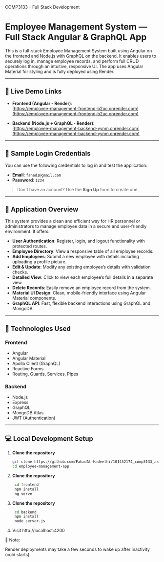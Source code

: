 COMP3133 – Full Stack Development

# Employee Management System — Full Stack Angular & GraphQL App

This is a full-stack Employee Management System built using Angular on the frontend and Node.js with GraphQL on the backend. It enables users to securely log in, manage employee records, and perform full CRUD operations through an intuitive, responsive UI. The app uses Angular Material for styling and is fully deployed using Render.

---

## 🔗 Live Demo Links

- **Frontend (Angular - Render)**:  
  [https://employee-management-frontend-b2uc.onrender.com](https://employee-management-frontend-b2uc.onrender.com)

- **Backend (Node.js + GraphQL - Render)**:  
  [https://employee-management-backend-yynm.onrender.com](https://employee-management-backend-yynm.onrender.com)

---

## 👤 Sample Login Credentials

You can use the following credentials to log in and test the application:

- **Email**: `fahad1@gmail.com`  
- **Password**: `1234`

> Don't have an account? Use the **Sign Up** form to create one.

---

## 📱 Application Overview

This system provides a clean and efficient way for HR personnel or administrators to manage employee data in a secure and user-friendly environment. It offers:

- **User Authentication**: Register, login, and logout functionality with protected routes.
- **Employee Directory**: View a responsive table of all employee records.
- **Add Employees**: Submit a new employee with details including uploading a profile picture.
- **Edit & Update**: Modify any existing employee’s details with validation checks.
- **Detailed View**: Click to view each employee’s full details in a separate view.
- **Delete Records**: Easily remove an employee record from the system.
- **Material UI Design**: Clean, mobile-friendly interface using Angular Material components.
- **GraphQL API**: Fast, flexible backend interactions using GraphQL and MongoDB.

---

## 🚀 Technologies Used

### Frontend
- Angular
- Angular Material
- Apollo Client (GraphQL)
- Reactive Forms
- Routing, Guards, Services, Pipes

### Backend
- Node.js
- Express
- GraphQL
- MongoDB Atlas
- JWT (Authentication)

---

## 💻 Local Development Setup

1. **Clone the repository**
   ```bash
   git clone https://github.com/FahadAl-Hadeethi/101432174_comp3133_assignment2
   cd employee-management-app

2. **Clone the repository**
   ```bash
    cd frontend
    npm install
    ng serve

3. **Clone the repository**
   ```bash
    cd backend
    npm install
    node server.js

4. Visit http://localhost:4200


📌 Note:

Render deployments may take a few seconds to wake up after inactivity (cold starts).